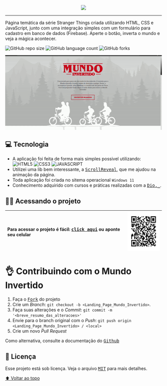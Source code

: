 <p align="center">
    <img width="300" src="https://micheleambrosio.github.io/semana-frontend-mundo-invertido/assets/images/banner/logo.svg">
</p>

-------
<p> Página temática da série Stranger Things criada utilizando HTML, CSS e JavaScript, junto com uma integração simples com um formulário para cadastro em banco de dados (Firebase). Aperte o botão, inverta o mundo e veja a mágica acontecer. <p>


![GitHub repo size](https://img.shields.io/github/repo-size/vandersann/Landing_Page_Mundo_Invertido?style=for-the-badge)
![GitHub language count](https://img.shields.io/github/languages/count/vandersann/Landing_Page_Mundo_Invertido?style=for-the-badge)
![GitHub forks](https://img.shields.io/github/forks/iuricode/Landing_Page_Mundo_Invertido?style=for-the-badge)
 
<p align="center">
<img  width="800" src="/assets/video/apresentacao.gif" alt="apresentacao do site">
</p>

## 💻 Tecnologia 

* A aplicação foi feita de forma mais simples possivel utilizando: 
![HTML5](https://img.shields.io/badge/HTML5-E34F26?style=for-the-badge&logo=html5&logoColor=white)
![CSS3](https://img.shields.io/badge/CSS3-1572B6?style=for-the-badge&logo=css3&logoColor=white) 
![JAVASCRIPT](https://img.shields.io/badge/JavaScript-323330?style=for-the-badge&logo=javascript&logoColor=yellow)
* Utilizei uma lib bem interessante, a <a href="https://scrollrevealjs.org/" target="_blank"><kbd>ScrollReveal</kbd></a>, que me ajudou na animação da página.
* Toda aplicação foi criada no sitema operacional `Windows 11`
* Conhecimento adquirido com cursos e práticas realizadas com a <a href="https://www.dio.me/" target="_blank"><kbd>Dio._</kbd></a>.

## :man_technologist: Acessando o projeto

Para acessar o projeto é fácil: <a href="https://vandersann.github.io/Landing_Page_Mundo_Invertido/" target="_blank"><kbd>click aqui</kbd></a> ou aponte seu celular | <img src="/assets/qr/qrcode.png" height="125" width="125" alt="apresentacao do site">
:--------- | :--------- 

# :ok_hand: Contribuindo com o Mundo Invertido

1. Faça o <kbd>[Fork](https://github.com/vandersann/Landing_Page_Mundo_Invertido/fork)</kbd> do projeto
2. Crie um _Branch_: `git checkout -b <Landing_Page_Mundo_Invertido>`.
3. Faça suas alterações e o _Commit_: `git commit -m '<breve_resumo_das_alteracoes>'`
4. Envie para o branch original com o _Push_: `git push origin <Landing_Page_Mundo_Invertido> / <local>`
5. Crie um novo _Pull Request_

Como alternativa, consulte a documentação do <kbd>[Github](https://help.github.com/en/github/collaborating-with-issues-and-pull-requests/creating-a-pull-request)</kbd>

## 📝 Licença

Esse projeto está sob licença. Veja o arquivo <kbd>[MIT](Mit.md)</kbd> para mais detalhes.

[⬆ Voltar ao topo](#Landing_Page_Mundo_Invertido)<br>

